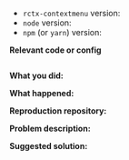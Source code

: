 <!--
Thanks for taking your valuable time and raising the issue. Kindly provide the below information
-->

- `rctx-contextmenu` version:
- `node` version:
- `npm` (or `yarn`) version:

**Relevant code or config**

```javascript
```

**What you did:**

**What happened:**

**Reproduction repository:**

**Problem description:**

**Suggested solution:**

